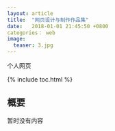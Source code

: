 ```yaml
---
layout: article
title:  "网页设计与制作作品集"
date:   2018-01-01 21:45:50 +0800
categories： web
image:
  teaser: 3.jpg
---
```


个人网页

{% include toc.html %}

## 概要

暂时没有内容


